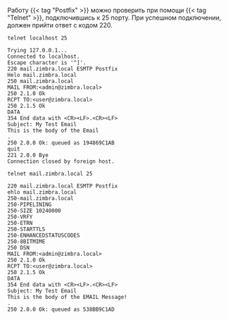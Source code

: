 Работу {{< tag "Postfix" >}} можно проверить при помощи {{< tag "Telnet" >}}, подключившись к 25 порту. При успешном подключении, должен прийти ответ с кодом 220.

```terminal
telnet localhost 25

Trying 127.0.0.1...
Connected to localhost.
Escape character is '^]'.
220 mail.zimbra.local ESMTP Postfix
Helo mail.zimbra.local
250 mail.zimbra.local
MAIL FROM:<admin@zimbra.local>
250 2.1.0 Ok
RCPT TO:<user@zimbra.local>
250 2.1.5 Ok
DATA
354 End data with <CR><LF>.<CR><LF>
Subject: My Test Email
This is the body of the Email
.
250 2.0.0 Ok: queued as 194869C1AB
quit
221 2.0.0 Bye
Connection closed by foreign host.
```

```terminal
telnet mail.zimbra.local 25

220 mail.zimbra.local ESMTP Postfix
ehlo mail.zimbra.local
250-mail.zimbra.local
250-PIPELINING
250-SIZE 10240000
250-VRFY
250-ETRN
250-STARTTLS
250-ENHANCEDSTATUSCODES
250-8BITMIME
250 DSN
MAIL FROM:<admin@zimbra.local>
250 2.1.0 Ok
RCPT TO:<user@zimbra.local>
250 2.1.5 Ok
DATA
354 End data with <CR><LF>.<CR><LF>
Subject: My Test Email
This is the body of the EMAIL Message!
.
250 2.0.0 Ok: queued as 538BB9C1AD
```
